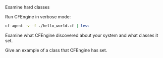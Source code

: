Examine hard classes

Run CFEngine in verbose mode:

```bash
cf-agent -v -f ./hello_world.cf | less
```

Examine what CFEngine discovered about your system and what classes it set.

Give an example of a class that CFEngine has set.
